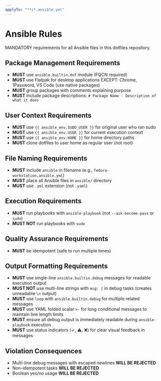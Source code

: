 ```yaml
---
applyTo: "**/*.ansible.yml"
---
```


# Ansible Rules

MANDATORY requirements for all Ansible files in this dotfiles repository.

## Package Management Requirements

- **MUST** use `ansible.builtin.dnf` module (FQCN required)
- **MUST** use Flatpak for desktop applications EXCEPT: Chrome, 1Password, VS Code (use native packages)
- **MUST** group packages with comments explaining purpose
- **MUST** include package descriptions: `# Package Name - Description of what it does`

## User Context Requirements

- **MUST** use `{{ ansible_env.SUDO_USER }}` for original user who ran sudo
- **MUST** use `{{ ansible_env.USER }}` for current execution context
- **MUST** use `{{ ansible_env.HOME }}` for home directory paths
- **MUST** clone dotfiles to user home as regular user (not root)

## File Naming Requirements

- **MUST** include `ansible` in filename (e.g., `fedora-workstation.ansible.yml`)
- **MUST** place all Ansible files in `ansible/` directory
- **MUST** use `.yml` extension (not `.yaml`)

## Execution Requirements

- **MUST** run playbooks with `ansible-playbook` (not `--ask-become-pass` or `sudo`)
- **MUST NOT** run playbooks with `sudo`

## Quality Assurance Requirements

- **MUST** be idempotent (safe to run multiple times)

## Output Formatting Requirements

- **MUST** use single-line `ansible.builtin.debug` messages for readable execution output
- **MUST NOT** use multi-line strings with `msg: |` in debug tasks (creates unreadable `\n` output)
- **MUST** use `loop` with `ansible.builtin.debug` for multiple related messages
- **MUST** use YAML folded scalar `>-` for long conditional messages to maintain line length limits
- **MUST** ensure all debug output is immediately readable during `ansible-playbook` execution
- **MUST** use status indicators (✓, ⚠, ❌) for clear visual feedback in messages

## Violation Consequences

- Multi-line debug messages with escaped newlines **WILL BE REJECTED**
- Non-idempotent tasks **WILL BE REJECTED**
- Boolean yes/no usage **WILL BE REJECTED**
